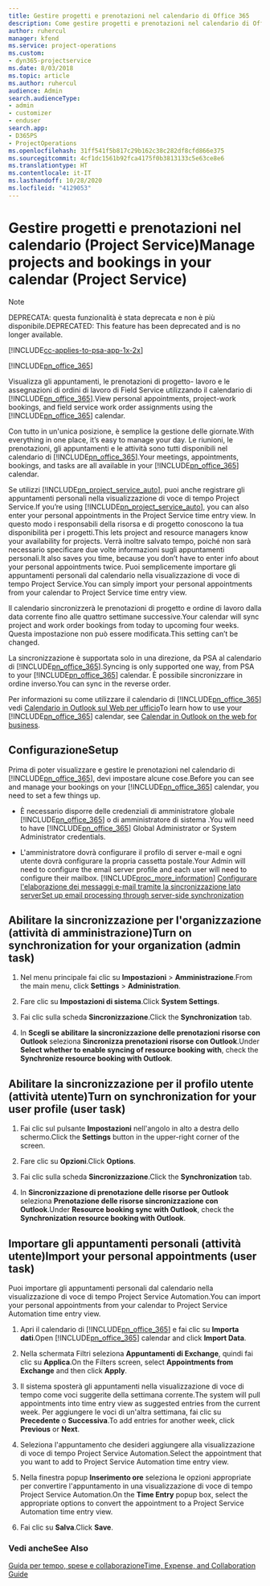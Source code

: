```yaml
---
title: Gestire progetti e prenotazioni nel calendario di Office 365
description: Come gestire progetti e prenotazioni nel calendario di Office 365
author: ruhercul
manager: kfend
ms.service: project-operations
ms.custom:
- dyn365-projectservice
ms.date: 8/03/2018
ms.topic: article
ms.author: ruhercul
audience: Admin
search.audienceType:
- admin
- customizer
- enduser
search.app:
- D365PS
- ProjectOperations
ms.openlocfilehash: 31ff541f5b817c29b162c38c282df8cfd866e375
ms.sourcegitcommit: 4cf1dc1561b92fca4175f0b3813133c5e63ce8e6
ms.translationtype: HT
ms.contentlocale: it-IT
ms.lasthandoff: 10/28/2020
ms.locfileid: "4129053"
---
```

# <a name="manage-projects-and-bookings-in-your-calendar-project-service"></a><span data-ttu-id="21dbc-103">Gestire progetti e prenotazioni nel calendario (Project Service)</span><span class="sxs-lookup"><span data-stu-id="21dbc-103">Manage projects and bookings in your calendar (Project Service)</span></span>

> [!Note]
> <span data-ttu-id="21dbc-104">DEPRECATA: questa funzionalità è stata deprecata e non è più disponibile.</span><span class="sxs-lookup"><span data-stu-id="21dbc-104">DEPRECATED: This feature has been deprecated and is no longer available.</span></span>

[!INCLUDE[cc-applies-to-psa-app-1x-2x](../includes/cc-applies-to-psa-app-1x-2x.md)]

[!INCLUDE[pn_office_365](../includes/pn-office-365.md)] 

<span data-ttu-id="21dbc-105">Visualizza gli appuntamenti, le prenotazioni di progetto- lavoro e le assegnazioni di ordini di lavoro di Field Service utilizzando il calendario di [!INCLUDE[pn_office_365](../includes/pn-office-365.md)].</span><span class="sxs-lookup"><span data-stu-id="21dbc-105">View personal appointments, project-work bookings, and field service work order assignments using the [!INCLUDE[pn_office_365](../includes/pn-office-365.md)] calendar.</span></span>  
  
 <span data-ttu-id="21dbc-106">Con tutto in un'unica posizione, è semplice la gestione delle giornate.</span><span class="sxs-lookup"><span data-stu-id="21dbc-106">With everything in one place, it’s easy to manage your day.</span></span> <span data-ttu-id="21dbc-107">Le riunioni, le prenotazioni, gli appuntamenti e le attività sono tutti disponibili nel calendario di [!INCLUDE[pn_office_365](../includes/pn-office-365.md)].</span><span class="sxs-lookup"><span data-stu-id="21dbc-107">Your meetings, appointments, bookings, and tasks are all available in your [!INCLUDE[pn_office_365](../includes/pn-office-365.md)] calendar.</span></span>  
  
 <span data-ttu-id="21dbc-108">Se utilizzi [!INCLUDE[pn_project_service_auto](../includes/pn-project-service-auto.md)], puoi anche registrare gli appuntamenti personali nella visualizzazione di voce di tempo Project Service.</span><span class="sxs-lookup"><span data-stu-id="21dbc-108">If you’re using [!INCLUDE[pn_project_service_auto](../includes/pn-project-service-auto.md)], you can also enter your personal appointments in the Project Service time entry view.</span></span> <span data-ttu-id="21dbc-109">In questo modo i responsabili della risorsa e di progetto conoscono la tua disponibilità per i progetti.</span><span class="sxs-lookup"><span data-stu-id="21dbc-109">This lets project and resource managers know your availability for projects.</span></span> <span data-ttu-id="21dbc-110">Verrà inoltre salvato tempo, poiché non sarà necessario specificare due volte informazioni sugli appuntamenti personali.</span><span class="sxs-lookup"><span data-stu-id="21dbc-110">It also saves you time, because you don’t have to enter info about your personal appointments twice.</span></span> <span data-ttu-id="21dbc-111">Puoi semplicemente importare gli appuntamenti personali dal calendario nella visualizzazione di voce di tempo Project Service.</span><span class="sxs-lookup"><span data-stu-id="21dbc-111">You can simply import your personal appointments from your calendar to Project Service time entry view.</span></span>  
  
 <span data-ttu-id="21dbc-112">Il calendario sincronizzerà le prenotazioni di progetto e ordine di lavoro dalla data corrente fino alle quattro settimane successive.</span><span class="sxs-lookup"><span data-stu-id="21dbc-112">Your calendar will sync project and work order bookings from today to upcoming four weeks.</span></span> <span data-ttu-id="21dbc-113">Questa impostazione non può essere modificata.</span><span class="sxs-lookup"><span data-stu-id="21dbc-113">This setting can’t be changed.</span></span>  
  
 <span data-ttu-id="21dbc-114">La sincronizzazione è supportata solo in una direzione, da PSA al calendario di [!INCLUDE[pn_office_365](../includes/pn-office-365.md)].</span><span class="sxs-lookup"><span data-stu-id="21dbc-114">Syncing is only supported one way, from PSA to your [!INCLUDE[pn_office_365](../includes/pn-office-365.md)] calendar.</span></span> <span data-ttu-id="21dbc-115">È possibile sincronizzare in ordine inverso.</span><span class="sxs-lookup"><span data-stu-id="21dbc-115">You can sync in the reverse order.</span></span> 
  
 <span data-ttu-id="21dbc-116">Per informazioni su come utilizzare il calendario di [!INCLUDE[pn_office_365](../includes/pn-office-365.md)] vedi [Calendario in Outlook sul Web per ufficio](https://support.office.com/article/Calendar-in-Outlook-on-the-web-for-business-5219c457-d1fe-4c2f-9032-1a816b88e936)</span><span class="sxs-lookup"><span data-stu-id="21dbc-116">To learn how to use your [!INCLUDE[pn_office_365](../includes/pn-office-365.md)] calendar, see [Calendar in Outlook on the web for business](https://support.office.com/article/Calendar-in-Outlook-on-the-web-for-business-5219c457-d1fe-4c2f-9032-1a816b88e936).</span></span>  
  
## <a name="setup"></a><span data-ttu-id="21dbc-117">Configurazione</span><span class="sxs-lookup"><span data-stu-id="21dbc-117">Setup</span></span>  
 <span data-ttu-id="21dbc-118">Prima di poter visualizzare e gestire le prenotazioni nel calendario di [!INCLUDE[pn_office_365](../includes/pn-office-365.md)], devi impostare alcune cose.</span><span class="sxs-lookup"><span data-stu-id="21dbc-118">Before you can see and manage your bookings on your [!INCLUDE[pn_office_365](../includes/pn-office-365.md)] calendar, you need to set a few things up.</span></span>  
  
- <span data-ttu-id="21dbc-119">È necessario disporre delle credenziali di amministratore globale [!INCLUDE[pn_office_365](../includes/pn-office-365.md)] o di amministratore di sistema .</span><span class="sxs-lookup"><span data-stu-id="21dbc-119">You will need to have [!INCLUDE[pn_office_365](../includes/pn-office-365.md)] Global Administrator or System Administrator credentials.</span></span>  
  
- <span data-ttu-id="21dbc-120">L'amministratore dovrà configurare il profilo di server e-mail e ogni utente dovrà configurare la propria cassetta postale.</span><span class="sxs-lookup"><span data-stu-id="21dbc-120">Your Admin will need to configure the email server profile and each user will need to configure their mailbox.</span></span> [!INCLUDE[proc_more_information](../includes/proc-more-information.md)] <span data-ttu-id="21dbc-121">[Configurare l'elaborazione dei messaggi e-mail tramite la sincronizzazione lato server](https://docs.microsoft.com/dynamics365/customerengagement/on-premises/admin/set-up-server-side-synchronization-of-email-appointments-contacts-and-tasks)</span><span class="sxs-lookup"><span data-stu-id="21dbc-121">[Set up email processing through server-side synchronization](https://docs.microsoft.com/dynamics365/customerengagement/on-premises/admin/set-up-server-side-synchronization-of-email-appointments-contacts-and-tasks)</span></span>  
  
## <a name="turn-on-synchronization-for-your-organization-admin-task"></a><span data-ttu-id="21dbc-122">Abilitare la sincronizzazione per l'organizzazione (attività di amministrazione)</span><span class="sxs-lookup"><span data-stu-id="21dbc-122">Turn on synchronization for your organization (admin task)</span></span>  
  
1.  <span data-ttu-id="21dbc-123">Nel menu principale fai clic su **Impostazioni** > **Amministrazione**.</span><span class="sxs-lookup"><span data-stu-id="21dbc-123">From the main menu, click **Settings** > **Administration**.</span></span>  
  
2.  <span data-ttu-id="21dbc-124">Fare clic su **Impostazioni di sistema**.</span><span class="sxs-lookup"><span data-stu-id="21dbc-124">Click **System Settings**.</span></span>  
  
3.  <span data-ttu-id="21dbc-125">Fai clic sulla scheda **Sincronizzazione**.</span><span class="sxs-lookup"><span data-stu-id="21dbc-125">Click the **Synchronization** tab.</span></span>  
  
4.  <span data-ttu-id="21dbc-126">In **Scegli se abilitare la sincronizzazione delle prenotazioni risorse con Outlook** seleziona **Sincronizza prenotazioni risorse con Outlook**.</span><span class="sxs-lookup"><span data-stu-id="21dbc-126">Under **Select whether to enable syncing of resource booking with**, check the **Synchronize resource booking with Outlook**.</span></span>  
  
## <a name="turn-on-synchronization-for-your-user-profile-user-task"></a><span data-ttu-id="21dbc-127">Abilitare la sincronizzazione per il profilo utente (attività utente)</span><span class="sxs-lookup"><span data-stu-id="21dbc-127">Turn on synchronization for your user profile (user task)</span></span>  
  
1.  <span data-ttu-id="21dbc-128">Fai clic sul pulsante **Impostazioni** nell'angolo in alto a destra dello schermo.</span><span class="sxs-lookup"><span data-stu-id="21dbc-128">Click the **Settings** button in the upper-right corner of the screen.</span></span>  
  
2.  <span data-ttu-id="21dbc-129">Fare clic su **Opzioni**.</span><span class="sxs-lookup"><span data-stu-id="21dbc-129">Click **Options**.</span></span>  
  
3.  <span data-ttu-id="21dbc-130">Fai clic sulla scheda **Sincronizzazione**.</span><span class="sxs-lookup"><span data-stu-id="21dbc-130">Click the **Synchronization** tab.</span></span>  
  
4.  <span data-ttu-id="21dbc-131">In **Sincronizzazione di prenotazione delle risorse per Outlook** seleziona **Prenotazione delle risorse sincronizzazione con Outlook**.</span><span class="sxs-lookup"><span data-stu-id="21dbc-131">Under **Resource booking sync with Outlook**, check the **Synchronization resource booking with Outlook**.</span></span>  
  
## <a name="import-your-personal-appointments-user-task"></a><span data-ttu-id="21dbc-132">Importare gli appuntamenti personali (attività utente)</span><span class="sxs-lookup"><span data-stu-id="21dbc-132">Import your personal appointments (user task)</span></span>  
 <span data-ttu-id="21dbc-133">Puoi importare gli appuntamenti personali dal calendario nella visualizzazione di voce di tempo Project Service Automation.</span><span class="sxs-lookup"><span data-stu-id="21dbc-133">You can import your personal appointments from your calendar to Project Service Automation time entry view.</span></span>  
  
1. <span data-ttu-id="21dbc-134">Apri il calendario di [!INCLUDE[pn_office_365](../includes/pn-office-365.md)] e fai clic su **Importa dati**.</span><span class="sxs-lookup"><span data-stu-id="21dbc-134">Open [!INCLUDE[pn_office_365](../includes/pn-office-365.md)] calendar and click **Import Data**.</span></span>  
  
2. <span data-ttu-id="21dbc-135">Nella schermata Filtri seleziona **Appuntamenti di Exchange**, quindi fai clic su **Applica**.</span><span class="sxs-lookup"><span data-stu-id="21dbc-135">On the Filters screen, select **Appointments from Exchange** and then click **Apply**.</span></span>  
  
3. <span data-ttu-id="21dbc-136">Il sistema sposterà gli appuntamenti nella visualizzazione di voce di tempo come voci suggerite della settimana corrente.</span><span class="sxs-lookup"><span data-stu-id="21dbc-136">The system will pull appointments into time entry view as suggested entries from the current week.</span></span> <span data-ttu-id="21dbc-137">Per aggiungere le voci di un'altra settimana, fai clic su **Precedente** o **Successiva**.</span><span class="sxs-lookup"><span data-stu-id="21dbc-137">To add entries for another week, click **Previous** or **Next**.</span></span>  
  
4. <span data-ttu-id="21dbc-138">Seleziona l'appuntamento che desideri aggiungere alla visualizzazione di voce di tempo Project Service Automation.</span><span class="sxs-lookup"><span data-stu-id="21dbc-138">Select the appointment that you want to add to Project Service Automation time entry view.</span></span>  
  
5. <span data-ttu-id="21dbc-139">Nella finestra popup **Inserimento ore** seleziona le opzioni appropriate per convertire l'appuntamento in una visualizzazione di voce di tempo Project Service Automation.</span><span class="sxs-lookup"><span data-stu-id="21dbc-139">On the **Time Entry** popup box, select the appropriate options to convert the appointment to a Project Service Automation time entry view.</span></span>  
  
6. <span data-ttu-id="21dbc-140">Fai clic su **Salva**.</span><span class="sxs-lookup"><span data-stu-id="21dbc-140">Click **Save**.</span></span>  
  
### <a name="see-also"></a><span data-ttu-id="21dbc-141">Vedi anche</span><span class="sxs-lookup"><span data-stu-id="21dbc-141">See Also</span></span>  
 [<span data-ttu-id="21dbc-142">Guida per tempo, spese e collaborazione</span><span class="sxs-lookup"><span data-stu-id="21dbc-142">Time, Expense, and Collaboration Guide</span></span>](../psa/time-expense-collaboration-guide.md)
